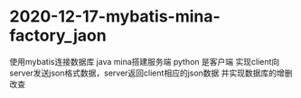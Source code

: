 # 2020-12-17-mybatis-mina-factory_jaon
使用mybatis连接数据库
java mina搭建服务端
python 是客户端
实现client向server发送json格式数据，server返回client相应的json数据
并实现数据库的增删改查
